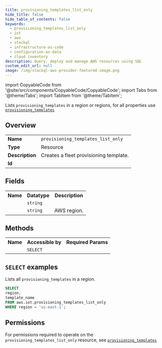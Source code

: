 ```yaml
---
title: provisioning_templates_list_only
hide_title: false
hide_table_of_contents: false
keywords:
  - provisioning_templates_list_only
  - iot
  - aws
  - stackql
  - infrastructure-as-code
  - configuration-as-data
  - cloud inventory
description: Query, deploy and manage AWS resources using SQL
custom_edit_url: null
image: /img/stackql-aws-provider-featured-image.png
---
```


import CopyableCode from '@site/src/components/CopyableCode/CopyableCode';
import Tabs from '@theme/Tabs';
import TabItem from '@theme/TabItem';

Lists <code>provisioning_templates</code> in a region or regions, for all properties use <a href="/services/serviceName/provisioning_templates/"><code>provisioning_templates</code></a>

## Overview
<table>
<tbody>
<tr><td><b>Name</b></td><td><code>provisioning_templates_list_only</code></td></tr>
<tr><td><b>Type</b></td><td>Resource</td></tr>
<tr><td><b>Description</b></td><td>Creates a fleet provisioning template.</td></tr>
<tr><td><b>Id</b></td><td><CopyableCode code="aws.iot.provisioning_templates_list_only" /></td></tr>
</tbody>
</table>

## Fields
<table>
<tbody>
<tr><th>Name</th><th>Datatype</th><th>Description</th></tr><tr><td><CopyableCode code="template_name" /></td><td><code>string</code></td><td></td></tr>
<tr><td><CopyableCode code="region" /></td><td><code>string</code></td><td>AWS region.</td></tr>
</tbody>
</table>

## Methods

<table>
<tbody>
  <tr>
    <th>Name</th>
    <th>Accessible by</th>
    <th>Required Params</th>
  </tr>
  <tr>
    <td><CopyableCode code="list_resources" /></td>
    <td><code>SELECT</code></td>
    <td><CopyableCode code="region" /></td>
  </tr>
</tbody>
</table>

## `SELECT` examples
Lists all <code>provisioning_templates</code> in a region.
```sql
SELECT
region,
template_name
FROM aws.iot.provisioning_templates_list_only
WHERE region = 'us-east-1';
```


## Permissions

For permissions required to operate on the <code>provisioning_templates_list_only</code> resource, see <a href="/services/iot/provisioning_templates/#permissions"><code>provisioning_templates</code></a>

